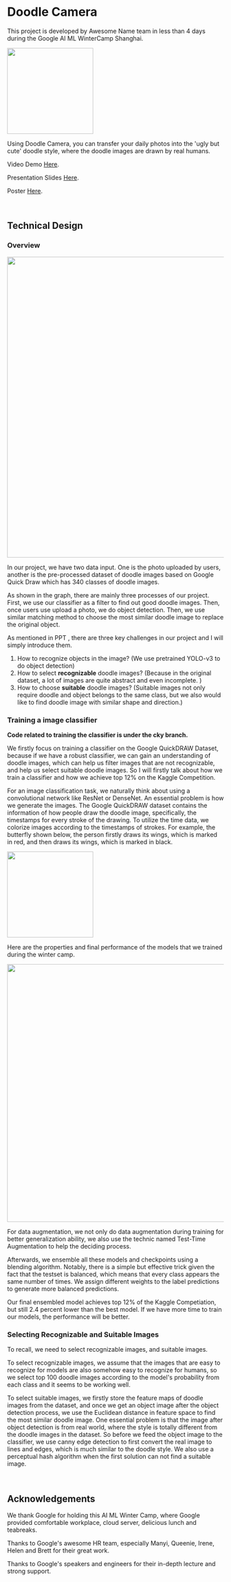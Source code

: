 # Doodle Camera

This project is developed by Awesome Name team in less than 4 days during the Google AI ML WinterCamp Shanghai.

<img src="https://github.com/laylalaisy/Doodle_Camera--AwesomeName/raw/master/phone.png" width="200"/>

Using Doodle Camera, you can transfer your daily photos into the 'ugly but cute' doodle style, where the doodle images are drawn by real humans.

Video Demo [Here][video].

Presentation Slides [Here][presentation].

Poster [Here][poster].

[video]: https://drive.google.com/file/d/1kOy6MtoV0b7BqVu6PDHgSA5XepzeqVLx/view
[presentation]: https://docs.google.com/presentation/d/1j50bNXnlmWNMyljWRQDWrnEB-gHcQ4TBbbPqAnHsDx8/edit#slide=id.p1
[poster]: https://docs.google.com/presentation/d/1Cey5EeBEdEqRYktxKW8tOywhIxM0poXg36-HQU4ueUc/edit?usp=sharing

<br/>

## Technical Design

### Overview

<img src="https://github.com/laylalaisy/Doodle_Camera--AwesomeName/raw/master/overview.png" width="700" style="display:inline"/>

In our project, we have two data input. One is the photo uploaded by users, another is the pre-processed dataset of doodle images based on Google Quick Draw which has 340 classes of doodle images.

As shown in the graph, there are mainly three processes of our project. First, we use our classifier as a filter to find out good doodle images. Then, once users use upload a photo, we do object detection. Then, we use similar matching method to choose the most similar doodle image to replace the original object.

As mentioned in PPT , there are three key challenges in our project and I will simply introduce them. 

1. How to recognize objects in the image? (We use pretrained YOLO-v3 to do object detection)
2. How to select **recognizable** doodle images? (Because in the original dataset, a lot of images are quite abstract and even incomplete. )
3. How to choose **suitable** doodle images? (Suitable images not only require doodle and object belongs to the same class, but we also would like to find doodle image with similar shape and direction.)



### Training a image classifier

**Code related to training the classifier is under the cky branch.**

We firstly focus on training a classifier on the Google QuickDRAW Dataset, because if we have a robust classifier, we can gain an understanding of doodle images, which can help us filter images that are not recognizable, and help us select suitable doodle images. So I will firstly talk about how we train a classifier and how we achieve top 12% on the Kaggle Competition.

For an image classification task, we naturally think about using a convolutional network like ResNet or DenseNet. An essential problem is how we generate the images. The Google QuickDRAW dataset contains the information of how people draw the doodle image, specifically, the timestamps for every stroke of the drawing. To utilize the time data, we colorize images according to the timestamps of strokes. For example, the butterfly shown below, the person firstly draws its wings, which is marked in red, and then draws its wings, which is marked in black.

<img src="https://github.com/laylalaisy/Doodle_Camera--AwesomeName/raw/master/butterfly.png" width="200"/>

Here are the properties and final performance of the models that we trained during the winter camp. 

<img src="https://github.com/laylalaisy/Doodle_Camera--AwesomeName/raw/master/chart.png" width="600"/>

For data augmentation, we not only do data augmentation during training for better generalization ability, we also use the technic named Test-Time Augmentation to help the deciding process.

Afterwards, we ensemble all these models and checkpoints using a blending algorithm. Notably, there is a simple but effective trick given the fact that the testset is balanced, which means that every class appears the same number of times. We assign different weights to the label predictions to generate more balanced predictions.

Our final ensembled model achieves top 12% of the Kaggle Competiation, but still 2.4 percent lower than the best model. If we have more time to train our models, the performance will be better.



### Selecting Recognizable and Suitable Images

To recall, we need to select recognizable images, and suitable images. 

To select recognizable images, we assume that the images that are easy to recognize for models are also somehow easy to recognize for humans, so we select top 100 doodle images according to the model's probability from each class and it seems to be working well. 

To select suitable images, we firstly store the feature maps of doodle images from the dataset, and once we get an object image after the object detection process, we use the Euclidean distance in feature space to find the most similar doodle image. One essential problem is that the image after object detection is from real world, where the style is totally different from the doodle images in the dataset. So before we feed the object image to the classifier, we use canny edge detection to first convert the real image to lines and edges, which is much similar to the doodle style. We also use a perceptual hash algorithm when the first solution can not find a suitable image.

</br>

## Acknowledgements

We thank Google for holding this AI ML Winter Camp, where Google provided comfortable workplace, cloud server, delicious lunch and teabreaks. 

Thanks to Google's awesome HR team, especially Manyi, Queenie, Irene, Helen and Brett for their great work. 

Thanks to Google's speakers and engineers for their in-depth lecture and strong support.

